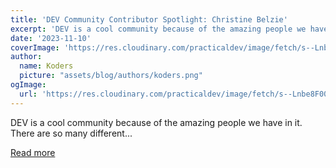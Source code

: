 ```yaml
---
title: 'DEV Community Contributor Spotlight: Christine Belzie'
excerpt: 'DEV is a cool community because of the amazing people we have in it. There are so many different...'
date: '2023-11-10'
coverImage: 'https://res.cloudinary.com/practicaldev/image/fetch/s--Lnbe8F00--/c_imagga_scale,f_auto,fl_progressive,h_420,q_auto,w_1000/https://dev-to-uploads.s3.amazonaws.com/uploads/articles/x0r2nj1ycm06um2c6vev.png'
author:
  name: Koders
  picture: "assets/blog/authors/koders.png"
ogImage:
  url: 'https://res.cloudinary.com/practicaldev/image/fetch/s--Lnbe8F00--/c_imagga_scale,f_auto,fl_progressive,h_420,q_auto,w_1000/https://dev-to-uploads.s3.amazonaws.com/uploads/articles/x0r2nj1ycm06um2c6vev.png'
---
```


DEV is a cool community because of the amazing people we have in it. There are so many different...

[Read more](https://dev.to/devteam/dev-community-contributor-spotlight-christine-belzie-38bg)
